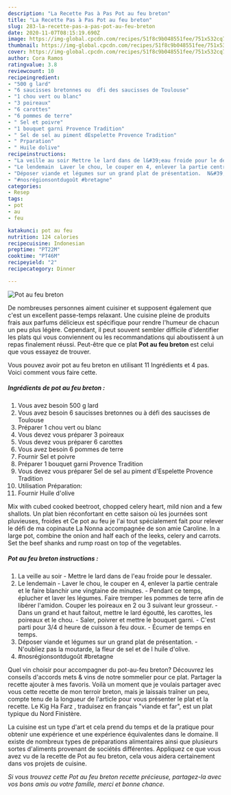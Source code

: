 ```yaml
---
description: "La Recette Pas à Pas Pot au feu breton"
title: "La Recette Pas à Pas Pot au feu breton"
slug: 283-la-recette-pas-a-pas-pot-au-feu-breton
date: 2020-11-07T08:15:19.690Z
image: https://img-global.cpcdn.com/recipes/51f8c9b048551fee/751x532cq70/pot-au-feu-breton-photo-principale-de-la-recette.jpg
thumbnail: https://img-global.cpcdn.com/recipes/51f8c9b048551fee/751x532cq70/pot-au-feu-breton-photo-principale-de-la-recette.jpg
cover: https://img-global.cpcdn.com/recipes/51f8c9b048551fee/751x532cq70/pot-au-feu-breton-photo-principale-de-la-recette.jpg
author: Cora Ramos
ratingvalue: 3.8
reviewcount: 10
recipeingredient:
- "500 g lard"
- "6 saucisses bretonnes ou  dfi des saucisses de Toulouse"
- "1 chou vert ou blanc"
- "3 poireaux"
- "6 carottes"
- "6 pommes de terre"
- " Sel et poivre"
- "1 bouquet garni Provence Tradition"
- " Sel de sel au piment dEspelette Provence Tradition"
- " Prparation"
- " Huile dolive"
recipeinstructions:
- "La veille au soir Mettre le lard dans de l&#39;eau froide pour le dessaler."
- "Le lendemain  Laver le chou, le couper en 4, enlever la partie centrale et le faire blanchir une vingtaine de minutes.  Pendant ce temps, éplucher et laver les légumes. Faire tremper les pommes de terre afin de libérer l&#39;amidon. Couper les poireaux en 2 ou 3 suivant leur grosseur.  Dans un grand et haut faitout, mettre le lard égoutté, les carottes, les poireaux et le chou. Saler, poivrer et mettre le bouquet garni.  C&#39;est parti pour 3/4 d heure de cuisson à feu doux.  Écumer de temps en temps."
- "Déposer viande et légumes sur un grand plat de présentation.  N&#39;oubliez pas la moutarde, la fleur de sel et de l huile d&#39;olive."
- "#nosrégionsontdugoût #bretagne"
categories:
- Resep
tags:
- pot
- au
- feu

katakunci: pot au feu 
nutrition: 124 calories
recipecuisine: Indonesian
preptime: "PT22M"
cooktime: "PT46M"
recipeyield: "2"
recipecategory: Dinner

---
```



![Pot au feu breton](https://img-global.cpcdn.com/recipes/51f8c9b048551fee/751x532cq70/pot-au-feu-breton-photo-principale-de-la-recette.jpg)

De nombreuses personnes aiment cuisiner et supposent également que c'est un excellent passe-temps relaxant. Une cuisine pleine de produits frais aux parfums délicieux est spécifique pour rendre l'humeur de chacun un peu plus légère. Cependant, il peut souvent sembler difficile d'identifier les plats qui vous conviennent ou les recommandations qui aboutissent à un repas finalement réussi. Peut-être que ce plat <strong> Pot au feu breton </strong> est celui que vous essayez de trouver.

<!--inarticleads1-->

Vous pouvez avoir pot au feu breton en utilisant 11 Ingrédients et 4 pas. Voici comment vous faire cette.

##### Ingrédients de pot au feu breton :

1. Vous avez besoin 500 g lard
1. Vous avez besoin 6 saucisses bretonnes ou à défi des saucisses de Toulouse
1. Préparer 1 chou vert ou blanc
1. Vous devez vous préparer 3 poireaux
1. Vous devez vous préparer 6 carottes
1. Vous avez besoin 6 pommes de terre
1. Fournir  Sel et poivre
1. Préparer 1 bouquet garni Provence Tradition
1. Vous devez vous préparer  Sel de sel au piment d&#39;Espelette Provence Tradition
1. Utilisation  Préparation:
1. Fournir  Huile d&#39;olive


Mix with cubed cooked beetroot, chopped celery heart, mild nion and a few shallots. Un plat bien réconfortant en cette saison où les journées sont pluvieuses, froides et Ce pot au feu je l&#39;ai tout spécialement fait pour relever le défi de ma copinaute La Nonna accompagnée de son amie Caroline. In a large pot, combine the onion and half each of the leeks, celery and carrots. Set the beef shanks and rump roast on top of the vegetables. 

<!--inarticleads2-->

##### Pot au feu breton instructions :

1. La veille au soir - Mettre le lard dans de l&#39;eau froide pour le dessaler.
1. Le lendemain  - Laver le chou, le couper en 4, enlever la partie centrale et le faire blanchir une vingtaine de minutes.  - Pendant ce temps, éplucher et laver les légumes. Faire tremper les pommes de terre afin de libérer l&#39;amidon. Couper les poireaux en 2 ou 3 suivant leur grosseur.  - Dans un grand et haut faitout, mettre le lard égoutté, les carottes, les poireaux et le chou. - Saler, poivrer et mettre le bouquet garni.  - C&#39;est parti pour 3/4 d heure de cuisson à feu doux.  - Écumer de temps en temps.
1. Déposer viande et légumes sur un grand plat de présentation. -  N&#39;oubliez pas la moutarde, la fleur de sel et de l huile d&#39;olive.
1. #nosrégionsontdugoût #bretagne


Quel vin choisir pour accompagner du pot-au-feu breton? Découvrez les conseils d&#39;accords mets &amp; vins de notre sommelier pour ce plat. Partager la recette ajouter à mes favoris. Voilà un moment que je voulais partager avec vous cette recette de mon terroir breton, mais je laissais traîner un peu, compte tenu de la longueur de l&#39;article pour vous présenter le plat et la recette. Le Kig Ha Farz , traduisez en français &#34;viande et far&#34;, est un plat typique du Nord Finistère. 

<!--inarticleads1-->

<p>
La cuisine est un type d'art et cela prend du temps et de la pratique pour obtenir une expérience et une expérience équivalentes dans le domaine. Il existe de nombreux types de préparations alimentaires ainsi que plusieurs sortes d'aliments provenant de sociétés différentes. Appliquez ce que vous avez vu de la recette de Pot au feu breton, cela vous aidera certainement dans vos projets de cuisine.
</p>

<p>
<i>Si vous trouvez cette Pot au feu breton recette précieuse, partagez-la avec vos bons amis ou votre famille, merci et bonne chance.</i>
</p>
